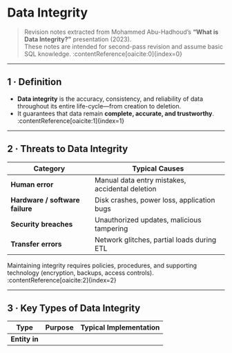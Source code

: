 # Data Integrity  
> Revision notes extracted from Mohammed Abu-Hadhoud’s **“What is Data Integrity?”** presentation (2023).  
> These notes are intended for second-pass revision and assume basic SQL knowledge. :contentReference[oaicite:0]{index=0}  

---

## 1 · Definition

* **Data integrity** is the accuracy, consistency, and reliability of data throughout its entire life-cycle—from creation to deletion.  
* It guarantees that data remain **complete, accurate, and trustworthy**. :contentReference[oaicite:1]{index=1}  

---

## 2 · Threats to Data Integrity

| Category | Typical Causes |
|----------|----------------|
| **Human error** | Manual data entry mistakes, accidental deletion |
| **Hardware / software failure** | Disk crashes, power loss, application bugs |
| **Security breaches** | Unauthorized updates, malicious tampering |
| **Transfer errors** | Network glitches, partial loads during ETL |

Maintaining integrity requires policies, procedures, and supporting technology (encryption, backups, access controls). :contentReference[oaicite:2]{index=2}  

---

## 3 · Key Types of Data Integrity

| Type | Purpose | Typical Implementation |
|------|---------|------------------------|
| **Entity in**
